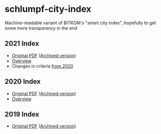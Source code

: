 # schlumpf-city-index
Machine-readable variant of BITKOM's "smart city index", hopefully to get some more transparency in the end

## 2021 Index

* [Original PDF](https://www.bitkom.org/sites/default/files/2021-10/2021-09-30-smart-city-index.pdf?mtm_campaign=smart-city-index-pdf-2021) ([Archived version](https://web.archive.org/web/20211009042146/https://www.bitkom.org/sites/default/files/2021-10/2021-09-30-smart-city-index.pdf?mtm_campaign=smart-city-index-pdf-2021))
* [Overview](2021/index.md)
* Changes in criteria [from 2020](2021/criteria_diff2020.md)

## 2020 Index
* [Original PDF](https://www.bitkom.org/sites/default/files/2020-10/201009_smart-city-index_gesamt.pdf) ([Archived version](https://web.archive.org/web/20201028022700/https://www.bitkom.org/sites/default/files/2020-10/201009_smart-city-index_gesamt.pdf))
* [Overview](2020/index.md)

## 2019 Index
* [Original PDF](https://www.bitkom.org/sites/default/files/2020-04/200416_sb_smart-city-index-1.pdf) ([Archived version](https://web.archive.org/web/20210814085615/https://bitkom.org/sites/default/files/2020-04/200416_sb_smart-city-index-1.pdf))
